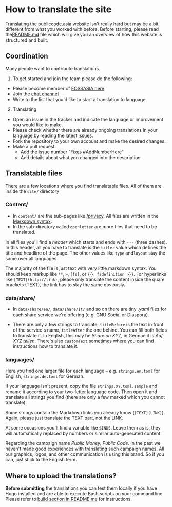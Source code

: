 # How to translate the site

Translating the publiccode.asia website isn't really hard but may be a bit different from what you worked with before. Before starting, please read the[README.md](./pmpc/website/src/master/README.md) file which will give you an overview of how this website is structured and built.

## Coordination

Many people want to contribute translations. 

1. To get started and join the team please do the following:

- Please become member of [FOSSASIA here](https://orgmanager.miguelpiedrafita.com/o/fossasia).
- Join the [chat channel](https://gitter.im/fossasia/fossasia)
- Write to the list that you'd like to start a translation to language

2. Translating

- Open an issue in the tracker and indicate the language or improvement you would like to make.
- Please check whether there are already ongoing translations in your
  language by reading the latest issues.
- Fork the repository to your own account and make the desired changes.
- Make a pull request.
  - Add the issue number "Fixes #AddNumberHere"
  - Add details about what you changed into the description


## Translatable files

There are a few locations where you find translatable files. All of them are inside the `site/` directory

### Content/

* In `content/` are the sub-pages like [/privacy](https://publiccode.asia/privacy). All files are written in the [Markdown syntax](https://en.wikipedia.org/wiki/Markdown).
* In the sub-directory called `openletter` are more files that need to be translated.

In all files you'll find a *header* which starts and ends with `---` (three dashes). In this header, all you have to translate is the `title:` value which
defines the title and headline of the page. The other values like `type` and`layout` stay the same over all languages.

The majority of the file is just text with very little markdown syntax. You should keep markup like `**`, `>`, `[fs]`, or `{{< fsdefinition >}}`. For
hyperlinks like `[TEXT](http://link)`, please only translate the content inside the quare brackets (TEXT), the link has to stay the same obviously.

### data/share/

* In `data/share/en/`, `data/share/it/` and so on there are tiny *.yaml* files for each share service we're offering (e.g. GNU Social or Diaspora). 

* There are only a few strings to translate. `titleBefore` is the text in front of the service's name, `titleAfter` the one behind. You can fill both fields to translate it. In English, this may be *Share on XYZ*, in German it is *Auf XYZ teilen*. There's also `customText` sometimes where you can find instructions how to translate it.

### languages/

Here you find one larger file for each language – e.g. `strings.en.toml` for English, `strings.de.toml` for German.

If your language isn't present, copy the file `strings.XY.toml.sample` and rename it according to your two-letter language code. Then open it and translate all strings you find (there are only a few marked which you cannot translate).

Some strings contain the Markdown links you already know (`[TEXT](LINK)`). Again, please just translate the TEXT part, not the LINK.

At some occasions you'll find a variable like `$INDS`. Leave them as is, they will automatically replaced by numbers or similar auto-generated content.

Regarding the campaign name *Public Money, Public Code*. In the past we haven't made good experiences with translating such campaign names. All our graphics, logos, and other communication is using this brand. So if you can, just stick to the English term.


## Where to upload the translations?

**Before submitting** the translations you can test them locally if you have Hugo installed and are able to execute Bash scripts on your command line. Please refer to [build section in README.me](./pmpc/website/src/master/README.md#build) for instructions.

